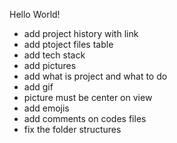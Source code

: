 Hello World!

  - add project history with link
  - add ptoject files table
  - add tech stack
  - add pictures
  - add what is project and what to do
  - add gif
  - picture must be center on view
  - add emojis
  - add comments on codes files
  - fix the folder structures
